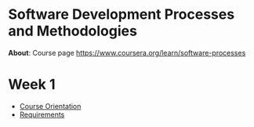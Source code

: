 # Software Development Processes and Methodologies

**About**: Course page https://www.coursera.org/learn/software-processes

# Week 1

- [Course Orientation](./CourseOrientation.md)
- [Requirements](./Requirements.md)
